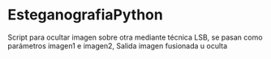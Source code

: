 # EsteganografiaPython
Script para ocultar imagen sobre otra mediante técnica LSB, se pasan como  parámetros imagen1 e imagen2, Salida imagen  fusionada u oculta
